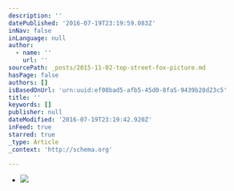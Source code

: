 ```yaml
---
description: ''
datePublished: '2016-07-19T23:19:59.083Z'
inNav: false
inLanguage: null
author:
  - name: ''
    url: ''
sourcePath: _posts/2015-11-02-top-street-fox-picture.md
hasPage: false
authors: []
isBasedOnUrl: 'urn:uuid:ef08bad5-afb5-45d0-8fa5-9439b28d23c5'
title: ''
keywords: []
publisher: null
dateModified: '2016-07-19T23:19:42.920Z'
inFeed: true
starred: true
_type: Article
_context: 'http://schema.org'

---
```

* ![](https://the-grid-user-content.s3-us-west-2.amazonaws.com/d59d85c2-db1a-4411-a68f-a29f4befe969.png)